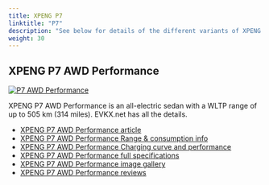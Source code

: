 ```yaml
---
title: XPENG P7
linktitle: "P7"
description: "See below for details of the different variants of XPENG P7"
weight: 30
---
```

## XPENG P7 AWD Performance

<a href="/models/xpeng/p7/p7_awd_performance/"><img src="https://media.evkx.net/multimedia/models/xpeng/p7/p7_awd_performance/main_1_st.jpg" class="img-fluid" alt="P7 AWD Performance" ></a>

XPENG P7 AWD Performance is an all-electric sedan with a WLTP range of up to 505 km (314 miles). EVKX.net has all the details. 

- [XPENG P7 AWD Performance article](/models/xpeng/p7/p7_awd_performance/)
- [XPENG P7 AWD Performance Range & consumption info](/models/xpeng/p7/p7_awd_performance/rangeandconsumption)
- [XPENG P7 AWD Performance Charging curve and performance](/models/xpeng/p7/p7_awd_performance/chargingcurve)
- [XPENG P7 AWD Performance full specifications](/models/xpeng/p7/p7_awd_performance/specifications)
- [XPENG P7 AWD Performance image gallery](/models/xpeng/p7/p7_awd_performance/gallery)
- [XPENG P7 AWD Performance reviews](/models/xpeng/p7/p7_awd_performance/reviews)


